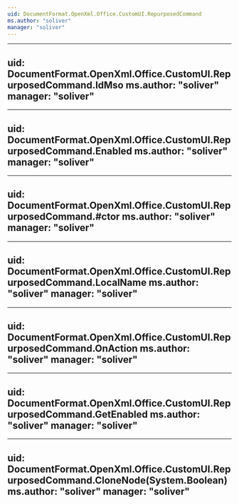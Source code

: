 ```yaml
---
uid: DocumentFormat.OpenXml.Office.CustomUI.RepurposedCommand
ms.author: "soliver"
manager: "soliver"
---
```


---
uid: DocumentFormat.OpenXml.Office.CustomUI.RepurposedCommand.IdMso
ms.author: "soliver"
manager: "soliver"
---

---
uid: DocumentFormat.OpenXml.Office.CustomUI.RepurposedCommand.Enabled
ms.author: "soliver"
manager: "soliver"
---

---
uid: DocumentFormat.OpenXml.Office.CustomUI.RepurposedCommand.#ctor
ms.author: "soliver"
manager: "soliver"
---

---
uid: DocumentFormat.OpenXml.Office.CustomUI.RepurposedCommand.LocalName
ms.author: "soliver"
manager: "soliver"
---

---
uid: DocumentFormat.OpenXml.Office.CustomUI.RepurposedCommand.OnAction
ms.author: "soliver"
manager: "soliver"
---

---
uid: DocumentFormat.OpenXml.Office.CustomUI.RepurposedCommand.GetEnabled
ms.author: "soliver"
manager: "soliver"
---

---
uid: DocumentFormat.OpenXml.Office.CustomUI.RepurposedCommand.CloneNode(System.Boolean)
ms.author: "soliver"
manager: "soliver"
---
